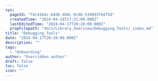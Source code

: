```yaml
---
sys:
  pageId: "fdc4164c-64d6-4b0c-9c9b-53409376d75d"
  createdTime: "2024-04-16T17:21:00.000Z"
  lastEditedTime: "2024-04-17T20:28:00.000Z"
  propFilepath: "docs/Library_Overview/Debugging_Tools/_index.md"
title: "Debugging_Tools"
date: "2024-04-17T20:28:00.000Z"
description: ""
tags:
  - "Onboarding"
author: "Overridden author"
draft: false
toc: false
icon: ""
---
```

